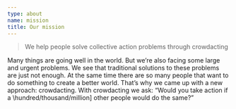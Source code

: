 ```yaml
---
type: about
name: mission
title: Our mission
---
```

> We help people solve collective action problems through crowdacting

Many things are going well in the world. But we’re also facing some large and urgent problems. We see that traditional solutions to these problems are just not enough. At the same time there are so many people that want to do something to create a better world. That’s why we came up with a new approach: crowdacting. With crowdacting we ask: “Would you take action if a \hundred/thousand/million] other people would do the same?”

